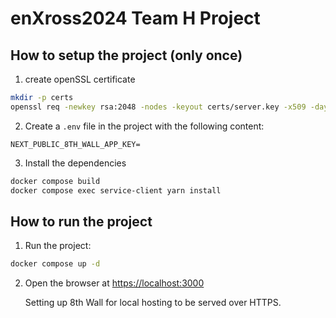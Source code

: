 # enXross2024 Team H Project

## How to setup the project (only once)

1. create openSSL certificate

```bash
mkdir -p certs
openssl req -newkey rsa:2048 -nodes -keyout certs/server.key -x509 -days 365 -out certs/server.crt
```

2. Create a `.env` file in the project with the following content:

```.env
NEXT_PUBLIC_8TH_WALL_APP_KEY=
```

3. Install the dependencies

```bash
docker compose build
docker compose exec service-client yarn install
```

## How to run the project

1. Run the project:

```bash
docker compose up -d
```

2. Open the browser at [https://localhost:3000](https://localhost:3000)

   Setting up 8th Wall for local hosting to be served over HTTPS.
